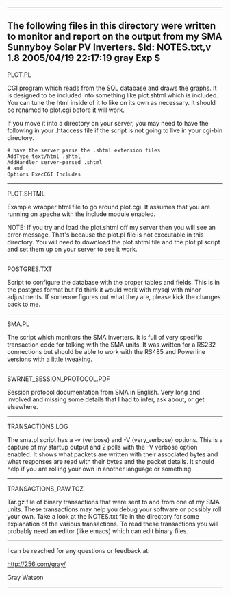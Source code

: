 -------------------------------------------------------------------------------
The following files in this directory were written to monitor and
report on the output from my SMA Sunnyboy Solar PV Inverters.
$Id: NOTES.txt,v 1.8 2005/04/19 22:17:19 gray Exp $
-------------------------------------------------------------------------------

PLOT.PL

CGI program which reads from the SQL database and draws the graphs.
It is designed to be included into something like plot.shtml which is
included.  You can tune the html inside of it to like on its own as
necessary.  It should be renamed to plot.cgi before it will work.

If you move it into a directory on your server, you may need to have
the following in your .htaccess file if the script is not going to
live in your cgi-bin directory.

	# have the server parse the .shtml extension files
	AddType text/html .shtml
	AddHandler server-parsed .shtml
	# and
	Options ExecCGI Includes

-------------------------------------------------------------------------------

PLOT.SHTML

Example wrapper html file to go around plot.cgi.  It assumes that you
are running on apache with the include module enabled.

NOTE: If you try and load the plot.shtml off my server then you will
see an error message.  That's because the plot.pl file is not
executable in this directory.  You will need to download the
plot.shtml file and the plot.pl script and set them up on your server
to see it work.

-------------------------------------------------------------------------------

POSTGRES.TXT

Script to configure the database with the proper tables and fields.
This is in the postgres format but I'd think it would work with mysql
with minor adjustments.  If someone figures out what they are, please
kick the changes back to me.

-------------------------------------------------------------------------------

SMA.PL

The script which monitors the SMA inverters.  It is full of very
specific transaction code for talking with the SMA units.  It was
written for a RS232 connections but should be able to work with the
RS485 and Powerline versions with a little tweaking.

-------------------------------------------------------------------------------

SWRNET_SESSION_PROTOCOL.PDF

Session protocol documentation from SMA in English.  Very long and
involved and missing some details that I had to infer, ask about, or
get elsewhere.

-------------------------------------------------------------------------------

TRANSACTIONS.LOG

The sma.pl script has a -v (verbose) and -V (very_verbose) options.
This is a capture of my startup output and 2 polls with the -V verbose
option enabled.  It shows what packets are written with their
associated bytes and what responses are read with their bytes and the
packet details.  It should help if you are rolling your own in another
language or something.

-------------------------------------------------------------------------------

TRANSACTIONS_RAW.TGZ

Tar.gz file of binary transactions that were sent to and from one of
my SMA units.  These transactions may help you debug your software or
possibly roll your own.  Take a look at the NOTES.txt file in the
directory for some explanation of the various transactions.  To read
these transactions you will probably need an editor (like emacs) which
can edit binary files.

-------------------------------------------------------------------------------

I can be reached for any questions or feedback at:

  http://256.com/gray/

Gray Watson

-------------------------------------------------------------------------------
